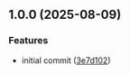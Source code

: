 ## 1.0.0 (2025-08-09)

### Features

* initial commit ([3e7d102](https://github.com/lucavb/ollama-exporter/commit/3e7d10290636da5920f3578fe5a8ea73b0d22b7d))

